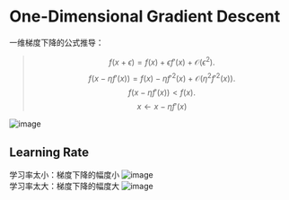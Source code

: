 # One-Dimensional Gradient Descent
一维梯度下降的公式推导：
> $$f(x + \epsilon) = f(x) + \epsilon f'(x) + \mathcal{O}(\epsilon^2).$$
> $$f(x - \eta f'(x)) = f(x) - \eta f'^2(x) + \mathcal{O}(\eta^2 f'^2(x)).$$
> $$f(x - \eta f'(x)) \less f(x).$$
> $$x \leftarrow x - \eta f'(x)$$

![image](https://user-images.githubusercontent.com/44680953/143867512-19d65084-adee-4f05-9937-93a8bc7cbbc3.png)  

## Learning Rate
学习率太小：梯度下降的幅度小
![image](https://user-images.githubusercontent.com/44680953/143867676-59a9ecb3-7ed3-4dfe-9d62-c404c849e419.png)  
学习率太大：梯度下降的幅度大
![image](https://user-images.githubusercontent.com/44680953/143867774-8ab363c2-8fca-475a-b5fb-07fd8d452f44.png)  


